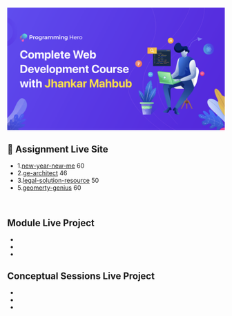 ![](thumbnail.png)
</br>

## 📑 Assignment Live Site
- 1.[new-year-new-me](https://verdant-otter-af8880.netlify.app/) 60
- 2.[ge-architect](https://serene-cat-1b3cad.netlify.app/) 46
- 3.[legal-solution-resource](https://venerable-belekoy-74b25e.netlify.app/) 50
- 5.[geomerty-genius](https://benevolent-cat-886bb7.netlify.app/) 60

</br>
</hr>

## Module Live Project 
-
-
-

## Conceptual Sessions Live Project
-
-
- 